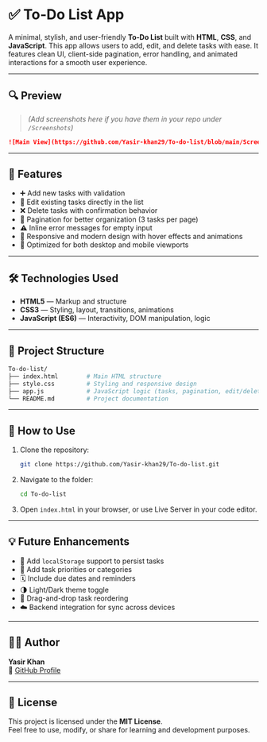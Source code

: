 # ✅ To‑Do List App

A minimal, stylish, and user-friendly **To‑Do List** built with **HTML**, **CSS**, and **JavaScript**. This app allows users to add, edit, and delete tasks with ease. It features clean UI, client-side pagination, error handling, and animated interactions for a smooth user experience.

---

## 🔍 Preview

> *(Add screenshots here if you have them in your repo under `/Screenshots`)*
```md
![Main View](https://github.com/Yasir-khan29/To-do-list/blob/main/Screenshots/main-view.png?raw=true)
```

---

## 🚀 Features

- ➕ Add new tasks with validation  
- 📝 Edit existing tasks directly in the list  
- ❌ Delete tasks with confirmation behavior  
- 📄 Pagination for better organization (3 tasks per page)  
- ⚠️ Inline error messages for empty input  
- 🎨 Responsive and modern design with hover effects and animations  
- 📱 Optimized for both desktop and mobile viewports  

---

## 🛠️ Technologies Used

- **HTML5** — Markup and structure  
- **CSS3** — Styling, layout, transitions, animations  
- **JavaScript (ES6)** — Interactivity, DOM manipulation, logic  

---

## 📂 Project Structure

```bash
To-do-list/
├── index.html        # Main HTML structure
├── style.css         # Styling and responsive design
├── app.js            # JavaScript logic (tasks, pagination, edit/delete)
└── README.md         # Project documentation
```

---

## 🧪 How to Use

1. Clone the repository:
   ```bash
   git clone https://github.com/Yasir-khan29/To-do-list.git
   ```

2. Navigate to the folder:
   ```bash
   cd To-do-list
   ```

3. Open `index.html` in your browser, or use Live Server in your code editor.

---

## 💡 Future Enhancements

- 💾 Add `localStorage` support to persist tasks  
- 🎯 Add task priorities or categories  
- 🗓️ Include due dates and reminders  
- 🌗 Light/Dark theme toggle  
- 🔄 Drag-and-drop task reordering  
- ☁️ Backend integration for sync across devices  

---

## 🙋‍♂️ Author

**Yasir Khan**  
🔗 [GitHub Profile](https://github.com/Yasir-khan29)

---

## 🪪 License

This project is licensed under the **MIT License**.  
Feel free to use, modify, or share for learning and development purposes.

